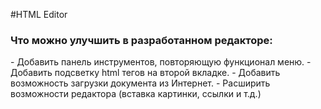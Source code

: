 #HTML Editor



<h3>Что можно улучшить в разработанном редакторе:</h3>
- Добавить панель инструментов, повторяющую функционал меню.
- Добавить подсветку html тегов на второй вкладке.
- Добавить возможность загрузки документа из Интернет.
- Расширить возможности редактора (вставка картинки, ссылки и т.д.)